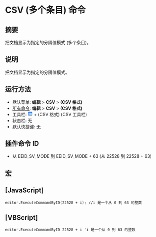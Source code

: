 # CSV (多个条目) 命令

## 摘要

把文档显示为指定的分隔值模式 (多个条目)。

## 说明

把文档显示为指定的分隔值模式。

## 运行方法

- 默认菜单: **编辑** \> **CSV** \> **(CSV 格式)**
- [所有命令](../tools/all_commands): **编辑** \> **CSV** \> **(CSV 格式)**
- 工具栏: ![](../../images/csv_mode.png) \+ (CSV 格式) (CSV 工具栏)
- 状态栏: 无
- 默认快捷键: 无

## 插件命令 ID

- 从 EEID\_SV\_MODE 到 EEID\_SV\_MODE + 63 (从 22528 到 22528 + 63)

## 宏

## \[JavaScript\]

```
editor.ExecuteCommandByID(22528 + i); //i 是一个从 0 到 63 的整数
```

## \[VBScript\]

```
editor.ExecuteCommandByID 22528 + i 'i 是一个从 0 到 63 的整数
```
